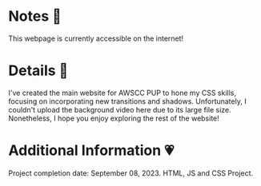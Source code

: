 # Notes 🍥
This webpage is currently accessible on the internet!

# Details 🎀
I've created the main website for AWSCC PUP to hone my CSS skills, focusing on incorporating new transitions and shadows. Unfortunately, I couldn't upload the background video here due to its large file size. Nonetheless, I hope you enjoy exploring the rest of the website!
   
# Additional Information 💗
Project completion date: September 08, 2023.
HTML, JS and CSS Project.
